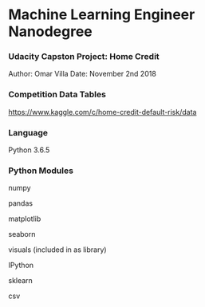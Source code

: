 # Machine Learning Engineer Nanodegree
### Udacity Capston Project: Home Credit
Author: Omar Villa
Date: November 2nd 2018


### Competition Data Tables

https://www.kaggle.com/c/home-credit-default-risk/data

### Language

Python 3.6.5

### Python Modules
numpy

pandas

matplotlib

seaborn

visuals (included in as library)

IPython

sklearn

csv
